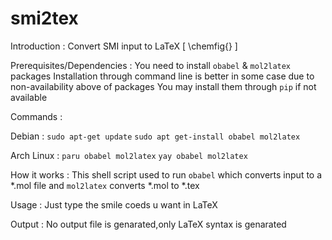 # smi2tex

Introduction :
Convert SMI input to LaTeX [ \chemfig{} ]

Prerequisites/Dependencies :
You need to install `obabel` & `mol2latex` packages
Installation through command line is better in some case due to non-availability above of packages
You may install them through `pip` if not available

Commands :

Debian :
`sudo apt-get update`
`sudo apt get-install obabel mol2latex`

Arch Linux :
`paru obabel mol2latex`
`yay obabel mol2latex`

How it works :
This shell script used to run `obabel` which converts input to a *.mol file and `mol2latex` converts *.mol to *.tex

Usage :
Just type the smile coeds u want in LaTeX

Output :
No output file is genarated,only LaTeX syntax is genarated